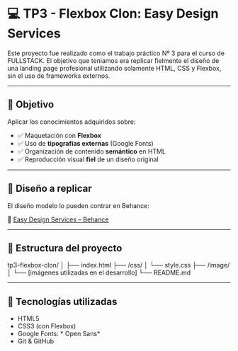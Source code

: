 # 💻 TP3 - Flexbox Clon: Easy Design Services

Este proyecto fue realizado como el trabajo práctico Nº 3 para el curso de FULLSTACK. El objetivo que teniamos era replicar fielmente el diseño de una landing page profesional utilizando solamente HTML, CSS y Flexbox, sin el uso de frameworks externos.

---

## 🎯 Objetivo

Aplicar los conocimientos adquiridos sobre:

- ✅ Maquetación con **Flexbox**
- ✅ Uso de **tipografías externas** (Google Fonts)
- ✅ Organización de contenido **semántico** en HTML
- ✅ Reproducción visual **fiel** de un diseño original

---

## 📄 Diseño a replicar

El diseño modelo lo pueden contrar en Behance:

🔗 [Easy Design Services – Behance](https://www.behance.net/)

---

## 📁 Estructura del proyecto

tp3-flexbox-clon/
│
├── index.html
├── /css/
│ └── style.css
├── /image/
│ └── [imágenes utilizadas en el desarrollo]
└── README.md


---

## 🧰 Tecnologías utilizadas

- HTML5
- CSS3 (con Flexbox)
- Google Fonts: * Open Sans*
- Git & GitHub


